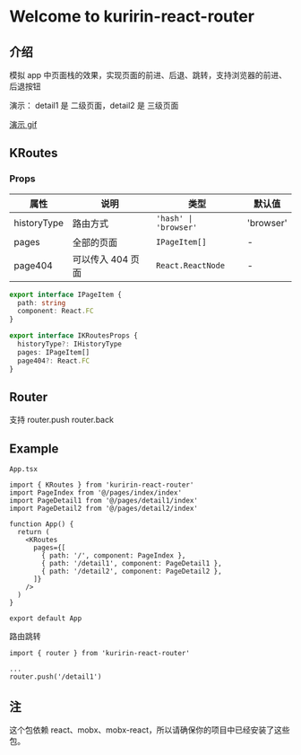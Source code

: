 # Welcome to kuririn-react-router

## 介绍

模拟 app 中页面栈的效果，实现页面的前进、后退、跳转，支持浏览器的前进、后退按钮

演示：
detail1 是 二级页面，detail2 是 三级页面

[演示 gif](https://p9-juejin.byteimg.com/tos-cn-i-k3u1fbpfcp/0ef290dad56a4ee290fd6309b6d85cc1~tplv-k3u1fbpfcp-jj-mark:0:0:0:0:q75.image#?w=2028&h=1608&s=11646572&e=gif&f=1640&b=24241e)

## KRoutes

### Props

| 属性        | 说明              | 类型                  | 默认值    |
| ----------- | ----------------- | --------------------- | --------- |
| historyType | 路由方式          | `'hash' \| 'browser'` | 'browser' |
| pages       | 全部的页面        | `IPageItem[]`         | -         |
| page404     | 可以传入 404 页面 | `React.ReactNode`     | -         |

```ts
export interface IPageItem {
  path: string
  component: React.FC
}

export interface IKRoutesProps {
  historyType?: IHistoryType
  pages: IPageItem[]
  page404?: React.FC
}
```

## Router

支持 router.push router.back

## Example

`App.tsx`

```tsx
import { KRoutes } from 'kuririn-react-router'
import PageIndex from '@/pages/index/index'
import PageDetail1 from '@/pages/detail1/index'
import PageDetail2 from '@/pages/detail2/index'

function App() {
  return (
    <KRoutes
      pages={[
        { path: '/', component: PageIndex },
        { path: '/detail1', component: PageDetail1 },
        { path: '/detail2', component: PageDetail2 },
      ]}
    />
  )
}

export default App
```

路由跳转

```tsx
import { router } from 'kuririn-react-router'

...
router.push('/detail1')
```

## 注

这个包依赖 react、mobx、mobx-react，所以请确保你的项目中已经安装了这些包。
